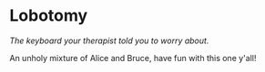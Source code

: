 # Lobotomy
*The keyboard your therapist told you to worry about.*

An unholy mixture of Alice and Bruce, have fun with this one y'all!
